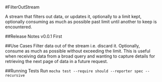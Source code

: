 #FilterOutStream

A stream that filters out data, or updates it, optionally to a limit kept, optionally consuming as much as
possible past limit until another to keep is encountered.

##Release Notes
v0.0.1 First

##Use Cases
Filter data out of the stream i.e. discard it. Optionally, consume as much as possible without exceeding the limit.
This is useful when receiving data from a broad query and wanting to capture details for retrieving
the next page of data in a future request.

##Running Tests
Run `mocha test --require should --reporter spec --recursive`




